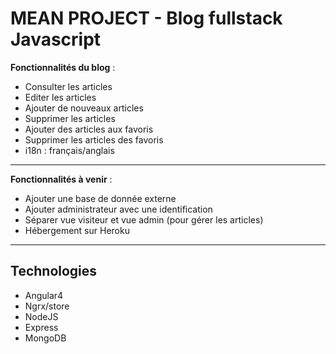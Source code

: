MEAN PROJECT - Blog fullstack Javascript
===================


**Fonctionnalités du blog** :

 - Consulter les articles
 - Editer les articles
 - Ajouter de nouveaux articles
 - Supprimer les articles
 - Ajouter des articles aux favoris
 - Supprimer les articles des favoris
 - i18n : français/anglais

----------

**Fonctionnalités à venir** :


 - Ajouter une base de donnée externe
 - Ajouter administrateur avec une identification
 - Séparer vue visiteur et vue admin (pour gérer les articles)
 - Hébergement sur Heroku

-------------------

Technologies
-------------------

 - Angular4
 - Ngrx/store
 - NodeJS
 - Express
 - MongoDB
